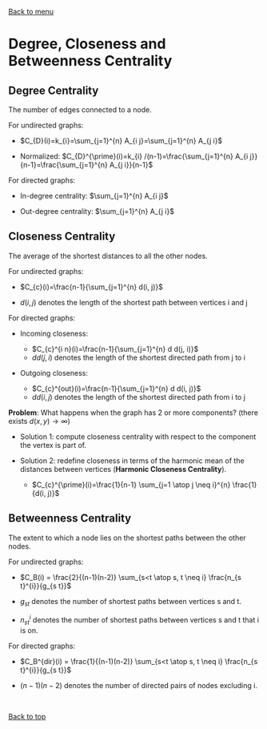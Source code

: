 [Back to menu](/README.md)

<h1 id = "2">Degree, Closeness and Betweenness Centrality</h1>

## Degree Centrality

The number of edges connected to a node.

For undirected graphs:

- $C_{D}(i)=k_{i}=\sum_{j=1}^{n} A_{i j}=\sum_{j=1}^{n} A_{j i}$

- Normalized: $C_{D}^{\prime}(i)=k_{i} /(n-1)=\frac{\sum_{j=1}^{n} A_{i j}}{n-1}=\frac{\sum_{j=1}^{n} A_{j i}}{n-1}$

For directed graphs: 

- In-degree centrality: $\sum_{j=1}^{n} A_{i j}$

- Out-degree centrality: $\sum_{j=1}^{n} A_{j i}$

## Closeness Centrality

The average of the shortest distances to all the other nodes. 

For undirected graphs: 

- $C_{c}(i)=\frac{n-1}{\sum_{j=1}^{n} d(i, j)}$

- $d(i, j)$ denotes the length of the shortest path between vertices i and j

For directed graphs: 

- Incoming closeness:

    - $C_{c}^{i n}(i)=\frac{n-1}{\sum_{j=1}^{n} d d(j, i)}$
    - $dd(j, i)$ denotes the length of the shortest directed path from j to i

- Outgoing closeness:

    - $C_{c}^{out}(i)=\frac{n-1}{\sum_{j=1}^{n} d d(i, j)}$
    - $dd(i, j)$ denotes the length of the shortest directed path from i to j

**Problem**: What happens when the graph has 2 or more components? (there exists $d(x, y) \rightarrow \infty$)

- Solution 1: compute closeness centrality with respect to the component the vertex is part of. 

- Solution 2: redefine closeness in terms of the harmonic mean of the distances between vertices (**Harmonic Closeness Centrality**).

    - $C_{c}^{\prime}(i)=\frac{1}{n-1} \sum_{j=1 \atop j \neq i}^{n} \frac{1}{d(i, j)}$

## Betweenness Centrality

The extent to which a node lies on the shortest paths between the other nodes. 

For undirected graphs:

- $C_B(i) = \frac{2}{(n-1)(n-2)} \sum_{s<t \atop s, t \neq i} \frac{n_{s t}^{i}}{g_{s t}}$

- $g_{st}$ denotes the number of shortest paths between vertices s and t. 

- $n_{st}^i$ denotes the number of shortest paths between vertices s and t that i is on. 

For directed graphs:

- $C_B^{dir}(i) = \frac{1}{(n-1)(n-2)} \sum_{s<t \atop s, t \neq i} \frac{n_{s t}^{i}}{g_{s t}}$

- $(n - 1)(n - 2)$ denotes the number of directed pairs of nodes excluding i. 

&nbsp;

[Back to top](#2)
